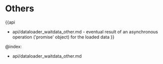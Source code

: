 Others
=======

{{api
- api/dataloader_waitdata_other.md - eventual result of an asynchronous operation ('promise' object) for the loaded data
}}

@index:
- api/dataloader_waitdata_other.md


